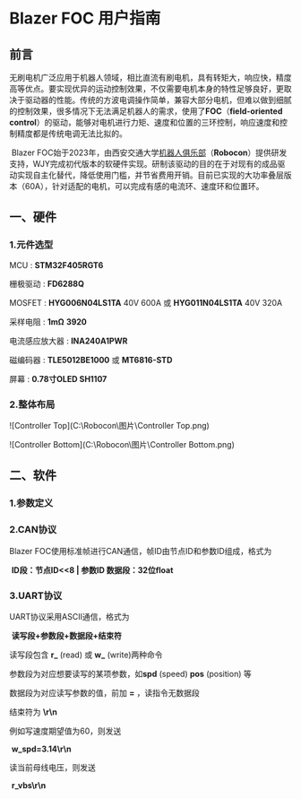 # Blazer FOC 用户指南

## 前言

​		无刷电机广泛应用于机器人领域，相比直流有刷电机，具有转矩大，响应快，精度高等优点。要实现优异的运动控制效果，不仅需要电机本身的特性足够良好，更取决于驱动器的性能。传统的方波电调操作简单，兼容大部分电机，但难以做到细腻的控制效果，很多情况下无法满足机器人的需求，使用了**FOC**（**field-oriented control**）的驱动，能够对电机进行力矩、速度和位置的三环控制，响应速度和控制精度都是传统电调无法比拟的。

​		Blazer FOC始于2023年，由西安交通大学<u>机器人俱乐部</u>（**Robocon**）提供研发支持，WJY完成初代版本的软硬件实现。研制该驱动的目的在于对现有的成品驱动实现自主化替代，降低使用门槛，并节省费用开销。目前已实现的大功率叠层版本（60A），针对适配的电机，可以完成有感的电流环、速度环和位置环。

## 一、硬件

### 1.元件选型

MCU : **STM32F405RGT6**

栅极驱动 : **FD6288Q**

MOSFET : **HYG006N04LS1TA** 40V 600A 或 **HYG011N04LS1TA** 40V 320A

采样电阻 : **1mΩ** **3920**

电流感应放大器 : **INA240A1PWR**

磁编码器 : **TLE5012BE1000** 或 **MT6816-STD**

屏幕 :  **0.78寸OLED SH1107**

### 2.整体布局

![Controller Top](C:\Robocon\图片\Controller Top.png)

![Controller Bottom](C:\Robocon\图片\Controller Bottom.png)



## 二、软件

### 1.参数定义



### 2.CAN协议

Blazer FOC使用标准帧进行CAN通信，帧ID由节点ID和参数ID组成，格式为

​                                                         **ID段：节点ID<<8 | 参数ID  数据段：32位float**



### 3.UART协议

UART协议采用ASCII通信，格式为

​                            **读写段+参数段+数据段+结束符**

读写段包含  **r_**    (read) 或  **w_**   (write)两种命令

参数段为对应想要读写的某项参数，如**spd**   (speed)   **pos**   (position) 等

数据段为对应读写参数的值，前加  **=** ，读指令无数据段

结束符为 **\r\n**

例如写速度期望值为60，则发送

​                            **w_spd=3.14\r\n**

读当前母线电压，则发送

​                            **r_vbs\r\n**





